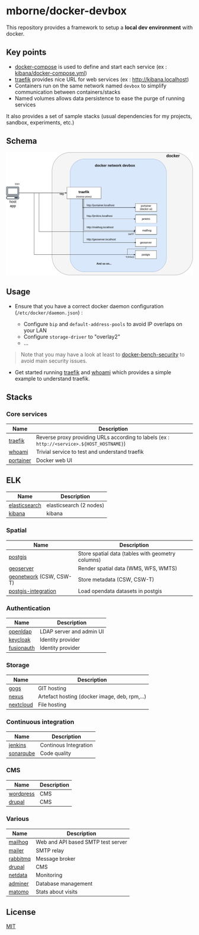 # mborne/docker-devbox

This repository provides a framework to setup a **local dev environment** with docker.

## Key points

* [docker-compose](https://docs.docker.com/compose/) is used to define and start each service (ex : [kibana/docker-compose.yml](kibana/docker-compose.yml))
* [traefik](https://hub.docker.com/_/traefik) provides nice URL for web services (ex : http://kibana.localhost)
* Containers run on the same network named `devbox` to simplify communication between containers/stacks
* Named volumes allows data persistence to ease the purge of running services

It also provides a set of sample stacks (usual dependencies for my projects, sandbox, experiments, etc.)

## Schema

<div style="text-align:center">
<img src="docs/devbox.png" title="Architecture schema"/>
</div>

## Usage

* Ensure that you have a correct docker daemon configuration (`/etc/docker/daemon.json`) :

  * Configure `bip` and `default-address-pools` to avoid IP overlaps on your LAN
  * Configure `storage-driver` to "overlay2"
  * ...

> Note that you may have a look at least to [docker-bench-security](https://github.com/docker/docker-bench-security) to avoid main security issues.

* Get started running [traefik](traefik/README.md) and [whoami](whoami/README.md) which provides a simple example to understand traefik.


## Stacks

### Core services

| Name                             | Description                                                                                 |
| -------------------------------- | ------------------------------------------------------------------------------------------- |
| [traefik](traefik/README.md)     | Reverse proxy providing URLs according to labels (ex : `http://<service>.${HOST_HOSTNAME}`) |
| [whoami](whoami/README.md)       | Trivial service to test and understand traefik                                              |
| [portainer](portainer/README.md) | Docker web UI                                                                               |

## ELK

| Name                                     | Description             |
| ---------------------------------------- | ----------------------- |
| [elasticsearch](elasticsearch/README.md) | elasticsearch (2 nodes) |
| [kibana](kibana/README.md)               | kibana                  |

### Spatial

| Name                                                 | Description                                       |
| ---------------------------------------------------- | ------------------------------------------------- |
| [postgis](postgis/README.md)                         | Store spatial data (tables with geometry columns) |
| [geoserver](geoserver/README.md)                     | Render spatial data (WMS, WFS, WMTS)              |
| [geonetwork](geonetwork/README.md) (CSW, CSW-T)      | Store metadata (CSW, CSW-T)                       |
| [postgis-integration](postgis-integration/README.md) | Load opendata datasets in postgis                 |

### Authentication

| Name                               | Description              |
| ---------------------------------- | ------------------------ |
| [openldap](openldap/README.md)     | LDAP server and admin UI |
| [keycloak](keycloak/README.md)     | Identity provider        |
| [fusionauth](fusionauth/README.md) | Identity provider        |

### Storage

| Name                             | Description                                   |
| -------------------------------- | --------------------------------------------- |
| [gogs](gogs/README.md)           | GIT hosting                                   |
| [nexus](nexus/README.md)         | Artefact hosting (docker image, deb, rpm,...) |
| [nextcloud](nextcloud/README.md) | File hosting                                  |

### Continuous integration

| Name                             | Description           |
| -------------------------------- | --------------------- |
| [jenkins](jenkins/README.md)     | Continous Integration |
| [sonarqube](sonarqube/README.md) | Code quality          |

### CMS

| Name                             | Description |
| -------------------------------- | ----------- |
| [wordpress](wordpress/README.md) | CMS         |
| [drupal](drupal/README.md)       | CMS         |

### Various

| Name                           | Description                        |
| ------------------------------ | ---------------------------------- |
| [mailhog](mailhog/README.md)   | Web and API based SMTP test server |
| [mailer](mailer/README.md)     | SMTP relay                         |
| [rabbitmq](rabbitmq/README.md) | Message broker                     |
| [drupal](drupal/README.md)     | CMS                                |
| [netdata](netdata/README.md)   | Monitoring                         |
| [adminer](adminer/README.md)   | Database management                |
| [matomo](matomo/README.md)     | Stats about visits                 |

## License

[MIT](LICENSE)

